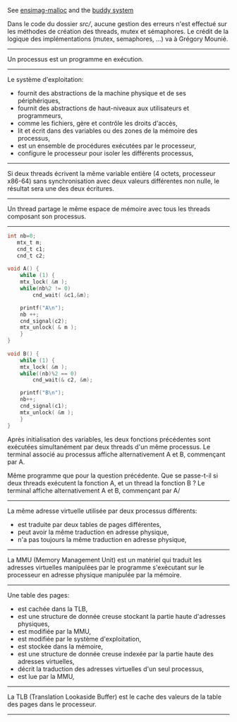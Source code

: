 See [ensimag-malloc](https://gitlab.ensimag.fr/vincentn/ensimag-malloc) and the [buddy system](https://broquedf.pages.ensimag.fr/sepcovid/allocateur/#lalgorithme-du-compagnon-buddy-system)

Dans le code du dossier _src/_, aucune gestion des erreurs n'est effectué sur les méthodes de création des threads, mutex et sémaphores. Le crédit de la logique des implémentations (mutex, semaphores, ...) va à Grégory Mounié.

---

Un processus est un programme en exécution.

---

Le système d'exploitation:
 - fournit des abstractions de la machine physique et de ses périphériques,
 - fournit des abstractions de haut-niveaux aux utilisateurs et programmeurs,
 - comme les fichiers, gère et contrôle les droits d'accès,
 - lit et écrit dans des variables ou des zones de la mémoire des processus,
 - est un ensemble de procédures exécutées par le processeur,
 - configure le processeur pour isoler les différents processus,

---

Si deux threads écrivent la même variable entière (4 octets, processeur x86-64) sans synchronisation avec deux valeurs différentes non nulle, le résultat sera une des deux écritures.

---

Un thread partage le même espace de mémoire avec tous les threads composant son processus.

---

```C
int nb=0;
   mtx_t m;
   cnd_t c1;
   cnd_t c2;
   
void A() {
    while (1) {
    mtx_lock( &m );
    while(nb%2 != 0)
        cnd_wait( &c1,&m);

    printf("A\n");
    nb ++;
    cnd_signal(c2);
    mtx_unlock( & m );
    }
}
   
void B() {
    while (1) {
    mtx_lock( &m );
    while((nb)%2 == 0)
        cnd_wait(& c2, &m);

    printf("B\n");
    nb++;
    cnd_signal(c1);
    mtx_unlock( &m );
    }
}
```

Après initialisation des variables, les deux fonctions précédentes sont exécutées simultanément par deux threads d'un même processus. Le terminal associé au processus affiche alternativement A et B, commençant par A.

Même programme que pour la question précédente. Que se passe-t-il si deux threads exécutent la fonction A, et un thread la fonction B ? Le terminal affiche alternativement A et B, commençant par A/

---

La même adresse virtuelle utilisée par deux processus différents:
 - est traduite par deux tables de pages différentes,
 - peut avoir la même traduction en adresse physique,
 - n'a pas toujours la même traduction en adresse physique,

---

La MMU (Memory Management Unit) est un matériel qui traduit les adresses virtuelles manipulées par le programme s'exécutant sur le processeur en adresse physique manipulée par la mémoire.

---

Une table des pages:
 - est cachée dans la TLB,
 - est une structure de donnée creuse stockant la partie haute d'adresses physiques,
 - est modifiée par la MMU,
 - est modifiée par le système d'exploitation,
 - est stockée dans la mémoire,
 - est une structure de donnée creuse indexée par la partie haute des adresses virtuelles,
 - décrit la traduction des adresses virtuelles d'un seul processus,
 - est lue par la MMU,

---

La TLB (Translation Lookaside Buffer) est le cache des valeurs de la table des pages dans le processeur.

---